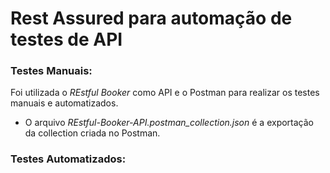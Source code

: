 # Rest Assured para automação de testes de API

### Testes Manuais:
Foi utilizada o *REstful Booker* como API e o Postman para realizar os testes manuais e automatizados.
- O arquivo *REstful-Booker-API.postman_collection.json* é a exportação da collection criada no Postman.

### Testes Automatizados:
